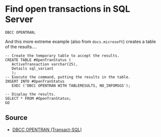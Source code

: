 ﻿# Find open transactions in SQL Server

	DBCC OPENTRAN;

And this more extreme example (also from `docs.microsoft`) creates a table of the results....

	-- Create the temporary table to accept the results.
	CREATE TABLE #OpenTranStatus (
	   ActiveTransaction varchar(25),
	   Details sql_variant
	   );
	-- Execute the command, putting the results in the table.
	INSERT INTO #OpenTranStatus
	   EXEC ('DBCC OPENTRAN WITH TABLERESULTS, NO_INFOMSGS');

	-- Display the results.
	SELECT * FROM #OpenTranStatus;
	GO

## Source

- [DBCC OPENTRAN (Transact-SQL)](https://docs.microsoft.com/en-us/sql/t-sql/database-console-commands/dbcc-opentran-transact-sql?view=sql-server-ver15)
